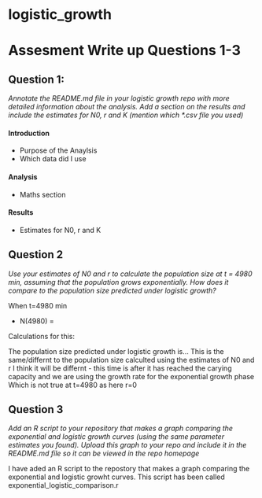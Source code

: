# logistic_growth
# Assesment Write up Questions 1-3
## Question 1:
_Annotate the README.md file in your logistic growth repo with more detailed information about the analysis. Add a section on the results and include the estimates for N0, r and K (mention which *.csv file you used)_

#### Introduction 
* Purpose of the Anaylsis
* Which data did I use 

#### Analysis 
* Maths section 

#### Results 
* Estimates for N0, r and K

## Question 2 
_Use your estimates of N0 and r to calculate the population size at t = 4980 min, assuming that the population grows exponentially. How does it compare to the population size predicted under logistic growth?_

When t=4980 min
* N(4980) = 

Calculations for this: 

The population size predicted under logistic growth is... 
This is the same/differnt to the population size calculted using the estimates of N0 and r 
I think it will be differnt - this time is after it has reached the carying capacity and we are using the growth rate for the exponential growth phase 
Which is not true at t=4980 as here r=0

## Question 3 
_Add an R script to your repository that makes a graph comparing the exponential and logistic growth curves (using the same parameter estimates you found). Upload this graph to your repo and include it in the README.md file so it can be viewed in the repo homepage_

I have aded an R script to the repostory that makes a graph comparing the exponential and logistic growht curves. This script has been called exponential_logistic_comparison.r
